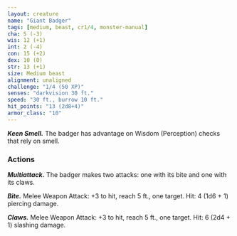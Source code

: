 ```yaml
---
layout: creature
name: "Giant Badger"
tags: [medium, beast, cr1/4, monster-manual]
cha: 5 (-3)
wis: 12 (+1)
int: 2 (-4)
con: 15 (+2)
dex: 10 (0)
str: 13 (+1)
size: Medium beast
alignment: unaligned
challenge: "1/4 (50 XP)"
senses: "darkvision 30 ft."
speed: "30 ft., burrow 10 ft."
hit_points: "13 (2d8+4)"
armor_class: "10"
---
```


***Keen Smell.*** The badger has advantage on Wisdom (Perception) checks that rely on smell.

### Actions

***Multiattack.*** The badger makes two attacks: one with its bite and one with its claws.

***Bite.*** Melee Weapon Attack: +3 to hit, reach 5 ft., one target. Hit: 4 (1d6 + 1) piercing damage.

***Claws.*** Melee Weapon Attack: +3 to hit, reach 5 ft., one target. Hit: 6 (2d4 + 1) slashing damage.
